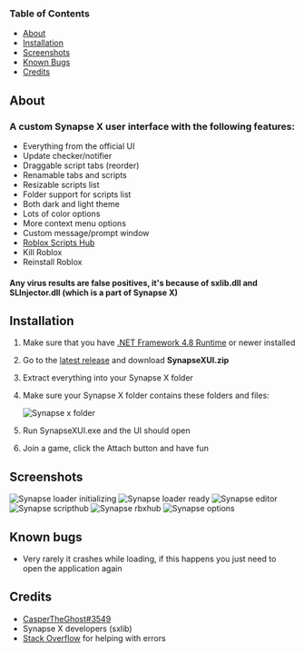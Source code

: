 ### Table of Contents
- [About](#about)
- [Installation](#installation)
- [Screenshots](#screenshots)
- [Known Bugs](#known-bugs)
- [Credits](#credits)

## About
### A custom Synapse X user interface with the following features:
- Everything from the official UI
- Update checker/notifier
- Draggable script tabs (reorder)
- Renamable tabs and scripts
- Resizable scripts list
- Folder support for scripts list
- Both dark and light theme
- Lots of color options
- More context menu options
- Custom message/prompt window
- [Roblox Scripts Hub](https://rbxscripts.xyz/)
- Kill Roblox
- Reinstall Roblox

#### Any virus results are false positives, it's because of sxlib.dll and SLInjector.dll (which is a part of Synapse X)

## Installation
1. Make sure that you have [.NET Framework 4.8 Runtime](https://dotnet.microsoft.com/en-us/download/dotnet-framework/net48) or newer installed
2. Go to the [latest release](https://github.com/casperb123/SynapseXUI/releases/latest) and download **SynapseXUI.zip**
3. Extract everything into your Synapse X folder
4. Make sure your Synapse X folder contains these folders and files:

    ![Synapse x folder](https://user-images.githubusercontent.com/42714453/146521769-6b9c1197-6086-4c86-bc45-bb7dee146620.png)
    
5. Run SynapseXUI.exe and the UI should open
6. Join a game, click the Attach button and have fun

## Screenshots
![Synapse loader initializing](https://user-images.githubusercontent.com/42714453/138700720-5b2bec2b-b3fb-498d-bf32-d8b20c60e94e.png)
![Synapse loader ready](https://user-images.githubusercontent.com/42714453/138700742-446dc4c2-72fd-4c16-8538-23b30dfcb1b3.png)
![Synapse editor](https://user-images.githubusercontent.com/42714453/147932775-9b8f93ba-83e5-46c2-987b-37cbd8eb832e.png)
![Synapse scripthub](https://user-images.githubusercontent.com/42714453/143208629-e29243af-be96-41bc-969c-cb43b79a831f.png)
![Synapse rbxhub](https://user-images.githubusercontent.com/42714453/143208641-5fe5e819-56dd-47a5-93f5-b78a05187ed6.png)
![Synapse options](https://user-images.githubusercontent.com/42714453/146915342-ba4f5fbe-398b-420e-a9b7-c789f42de276.png)

## Known bugs
- Very rarely it crashes while loading, if this happens you just need to open the application again

## Credits
- [CasperTheGhost#3549](https://discord.com/users/570478646851010562)
- Synapse X developers (sxlib)
- [Stack Overflow](https://stackoverflow.com) for helping with errors
